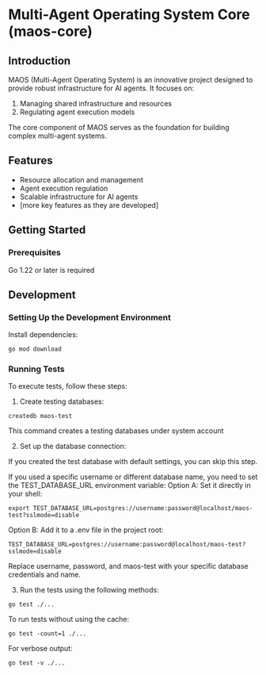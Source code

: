 # Multi-Agent Operating System Core (maos-core)

## Introduction

MAOS (Multi-Agent Operating System) is an innovative project designed to provide robust infrastructure for AI agents. It focuses on:

1. Managing shared infrastructure and resources
2. Regulating agent execution models

The core component of MAOS serves as the foundation for building complex multi-agent systems.

## Features

* Resource allocation and management
* Agent execution regulation
* Scalable infrastructure for AI agents
* [more key features as they are developed]

## Getting Started

### Prerequisites

Go 1.22 or later is required


## Development

### Setting Up the Development Environment

Install dependencies:

```shell
go mod download
```

### Running Tests

To execute tests, follow these steps:

1. Create testing databases:
```shell
createdb maos-test
```

This command creates a testing databases under system account

2. Set up the database connection:

If you created the test database with default settings, you can skip this step.

If you used a specific username or different database name, you need to set the TEST_DATABASE_URL environment variable:
Option A: Set it directly in your shell:
```shell
export TEST_DATABASE_URL=postgres://username:password@localhost/maos-test?sslmode=disable
```

Option B: Add it to a .env file in the project root:
```
TEST_DATABASE_URL=postgres://username:password@localhost/maos-test?sslmode=disable
```

Replace username, password, and maos-test with your specific database credentials and name.


3. Run the tests using the following methods:
```shell
go test ./...
```

To run tests without using the cache:
```shell
go test -count=1 ./...
```

For verbose output:
```shell
go test -v ./...
```
